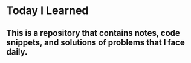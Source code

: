 # Today I Learned
## This is a repository that contains notes, code snippets, and solutions of problems that I face daily.

